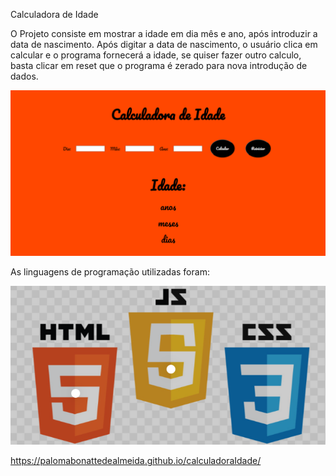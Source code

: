 Calculadora de Idade

O Projeto consiste em mostrar a idade em dia mês e ano, após introduzir a data de nascimento.
Após digitar a data de nascimento, o usuário clica em calcular e o programa fornecerá a idade, se quiser fazer outro calculo, basta clicar em reset que o programa é zerado para nova introdução de dados.

<p float="left">

<img src="imagem_site.png">

As linguagens de programação utilizadas foram:

<p float="left">

<img src="imagem.readme.png">

https://palomabonattedealmeida.github.io/calculadoraIdade/